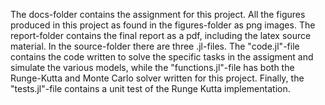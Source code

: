 The docs-folder contains the assignment for this project.
All the figures produced in this project as found in the figures-folder as png images.
The report-folder contains the final report as a pdf, including the latex source material.
In the source-folder there are three .jl-files. The "code.jl"-file contains the code written to solve the specific tasks in the assigment and simulate the various models, while the "functions.jl"-file has both the Runge-Kutta and Monte Carlo solver written for this project. Finally, the "tests.jl"-file contains a unit test of the Runge Kutta implementation.
